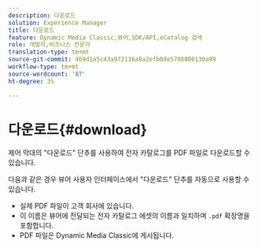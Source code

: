 ```yaml
---
description: 다운로드
solution: Experience Manager
title: 다운로드
feature: Dynamic Media Classic,뷰어,SDK/API,eCatalog 검색
role: 개발자,비즈니스 전문가
translation-type: tm+mt
source-git-commit: 469d1a5c43a972116a8a2efb0de5708800130a99
workflow-type: tm+mt
source-wordcount: '87'
ht-degree: 3%

---
```



# 다운로드{#download}

제어 막대의 &quot;다운로드&quot; 단추를 사용하여 전자 카탈로그를 PDF 파일로 다운로드할 수 있습니다.

다음과 같은 경우 뷰어 사용자 인터페이스에서 &quot;다운로드&quot; 단추를 자동으로 사용할 수 있습니다.

* 실제 PDF 파일이 고객 회사에 있습니다.
* 이 이름은 뷰어에 전달되는 전자 카탈로그 에셋의 이름과 일치하며 `.pdf` 확장명을 포함합니다.
* PDF 파일은 Dynamic Media Classic에 게시됩니다.

